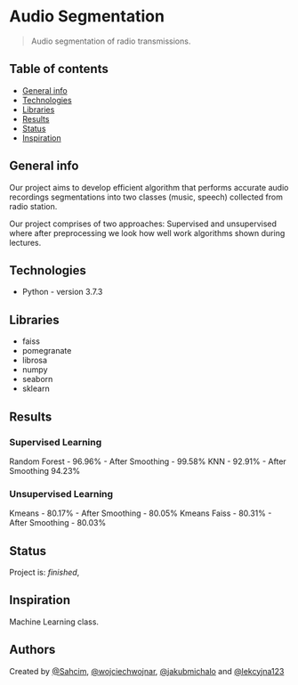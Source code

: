 # Audio Segmentation
> Audio segmentation of radio transmissions.

## Table of contents
* [General info](#general-info)
* [Technologies](#technologies)
* [Libraries](#Libraries)
* [Results](#Results)
* [Status](#status)
* [Inspiration](#inspiration)

## General info
Our project aims to develop efficient algorithm that performs accurate audio recordings segmentations into two classes (music, speech) collected from radio station.

Our project comprises of two approaches: Supervised and unsupervised where after preprocessing we look how well work algorithms shown during lectures.

## Technologies
* Python - version 3.7.3

## Libraries
* faiss
* pomegranate
* librosa
* numpy
* seaborn
* sklearn

## Results
### Supervised Learning
Random Forest - 96.96% - After Smoothing - 99.58%
KNN - 92.91% - After Smoothing 94.23%
### Unsupervised Learning
Kmeans - 80.17% - After Smoothing - 80.05%
Kmeans Faiss - 80.31% -  After Smoothing - 80.03%

## Status
Project is: _finished_,

## Inspiration
Machine Learning class.

## Authors
Created by [@Sahcim](https://github.com/Sahcim), [@wojciechwojnar](https://github.com/wojciechwojnar), [@jakubmichalo](https://github.com/jakubmichalo) and [@lekcyjna123](https://github.com/lekcyjna123)
